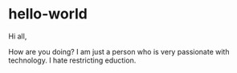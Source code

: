 # hello-world
Hi all, 

How are you doing? I am just a person who is very passionate with technology.
I hate restricting eduction.
